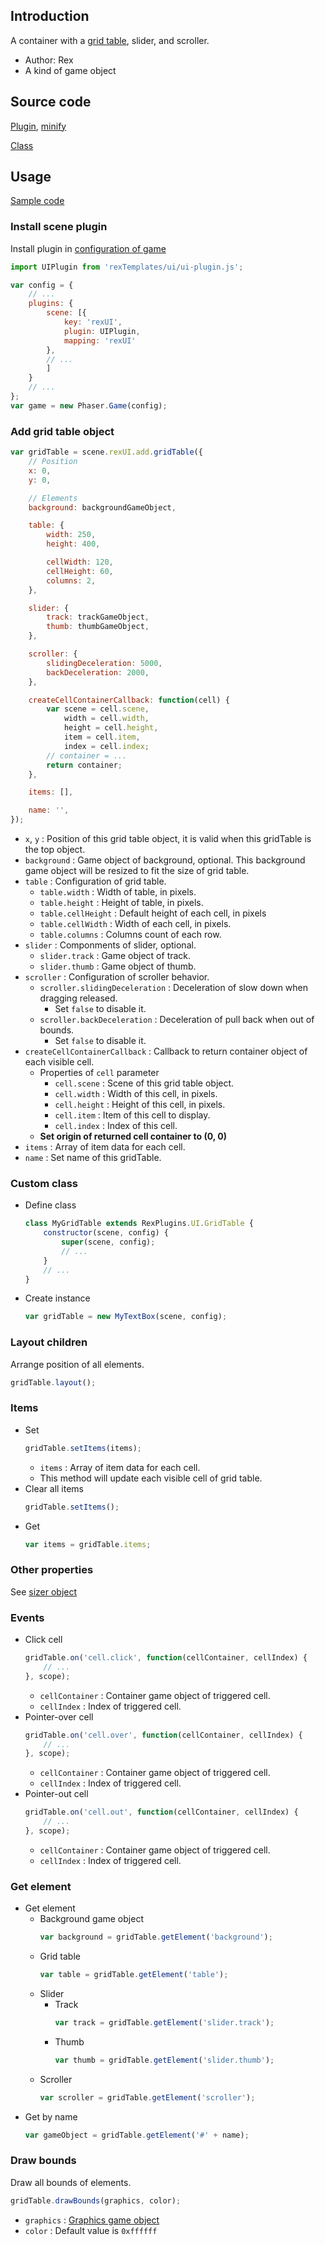 ## Introduction

A container with a [grid table](gridtable.md), slider, and scroller.

- Author: Rex
- A kind of game object

## Source code

[Plugin](https://github.com/rexrainbow/phaser3-rex-notes/blob/master/templates/ui/ui-plugin.js), [minify](https://github.com/rexrainbow/phaser3-rex-notes/blob/master/plugins/dist/rexuiplugin.min.js)

[Class](https://github.com/rexrainbow/phaser3-rex-notes/blob/master/templates/ui/gridtable/GridTable.js)

## Usage

[Sample code](https://github.com/rexrainbow/phaser3-rex-notes/tree/master/examples/ui-gridtable)

### Install scene plugin

Install plugin in [configuration of game](game.md#configuration)

```javascript
import UIPlugin from 'rexTemplates/ui/ui-plugin.js';

var config = {
    // ...
    plugins: {
        scene: [{
            key: 'rexUI',
            plugin: UIPlugin,
            mapping: 'rexUI'
        },
        // ...
        ]
    }
    // ...
};
var game = new Phaser.Game(config);
```

### Add grid table object

```javascript
var gridTable = scene.rexUI.add.gridTable({
    // Position
    x: 0,
    y: 0,

    // Elements
    background: backgroundGameObject,

    table: {
        width: 250,
        height: 400,

        cellWidth: 120,
        cellHeight: 60,
        columns: 2,
    },

    slider: {
        track: trackGameObject,
        thumb: thumbGameObject,
    },

    scroller: {
        slidingDeceleration: 5000,
        backDeceleration: 2000,
    },

    createCellContainerCallback: function(cell) {
        var scene = cell.scene,
            width = cell.width,
            height = cell.height,
            item = cell.item,
            index = cell.index;
        // container = ...
        return container;
    },

    items: [],

    name: '',
});
```

- `x`, `y` : Position of this grid table object, it is valid when this gridTable is the top object.
- `background` : Game object of background, optional. This background game object will be resized to fit the size of grid table.
- `table` : Configuration of grid table.
    - `table.width` : Width of table, in pixels.
    - `table.height` : Height of table, in pixels.
    - `table.cellHeight` : Default height of each cell, in pixels
    - `table.cellWidth` : Width of each cell, in pixels.
    - `table.columns` : Columns count of each row.
- `slider` : Componments of slider, optional.
    - `slider.track` : Game object of track.
    - `slider.thumb` : Game object of thumb.
- `scroller` : Configuration of scroller behavior.
    - `scroller.slidingDeceleration` : Deceleration of slow down when dragging released.
        - Set `false` to disable it.
    - `scroller.backDeceleration` : Deceleration of pull back when out of bounds.
        - Set `false` to disable it.
- `createCellContainerCallback` : Callback to return container object of each visible cell.
    - Properties of `cell` parameter
        - `cell.scene` : Scene of this grid table object.
        - `cell.width` : Width of this cell, in pixels.
        - `cell.height` : Height of this cell, in pixels.
        - `cell.item` : Item of this cell to display.
        - `cell.index` : Index of this cell.
    - **Set origin of returned cell container to (0, 0)**
- `items` : Array of item data for each cell.
- `name` : Set name of this gridTable.

### Custom class

- Define class
    ```javascript
    class MyGridTable extends RexPlugins.UI.GridTable {
        constructor(scene, config) {
            super(scene, config);
            // ...
        }
        // ...
    }
    ```
- Create instance
    ```javascript
    var gridTable = new MyTextBox(scene, config);
    ```

### Layout children

Arrange position of all elements.

```javascript
gridTable.layout();
```

### Items

- Set
    ```javascript
    gridTable.setItems(items);
    ```
    - `items` : Array of item data for each cell.
    - This method will update each visible cell of grid table.
- Clear all items
    ```javascript
    gridTable.setItems();
    ```
- Get
   ```javascript
   var items = gridTable.items;
   ```

### Other properties

See [sizer object](ui-sizer.md)

### Events

- Click cell
    ```javascript
    gridTable.on('cell.click', function(cellContainer, cellIndex) {
        // ...
    }, scope);
    ```
    - `cellContainer` : Container game object of triggered cell.
    - `cellIndex` : Index of triggered cell.
- Pointer-over cell
    ```javascript
    gridTable.on('cell.over', function(cellContainer, cellIndex) {
        // ...
    }, scope);
    ```
    - `cellContainer` : Container game object of triggered cell.
    - `cellIndex` : Index of triggered cell.
- Pointer-out cell
    ```javascript
    gridTable.on('cell.out', function(cellContainer, cellIndex) {
        // ...
    }, scope);
    ```
    - `cellContainer` : Container game object of triggered cell.
    - `cellIndex` : Index of triggered cell.

### Get element

- Get element
    - Background game object
        ```javascript
        var background = gridTable.getElement('background');
        ```
    - Grid table
        ```javascript
        var table = gridTable.getElement('table');
        ```        
    - Slider
        - Track
            ```javascript
            var track = gridTable.getElement('slider.track');
            ```
        - Thumb
            ```javascript
            var thumb = gridTable.getElement('slider.thumb');
            ```            
    - Scroller
        ```javascript
        var scroller = gridTable.getElement('scroller');
        ```       
- Get by name
    ```javascript
    var gameObject = gridTable.getElement('#' + name);
    ```

### Draw bounds

Draw all bounds of elements.

```javascript
gridTable.drawBounds(graphics, color);
```

- `graphics` : [Graphics game object](graphics.md)
- `color` : Default value is `0xffffff`
